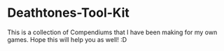# Deathtones-Tool-Kit
This is a collection of Compendiums that I have been making for my own games.  Hope this will help you as well! :D
